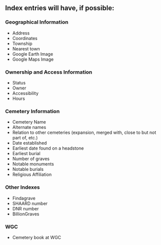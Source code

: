 ## Index entries will have, if possible:

### Geographical Information
- Address
- Coordinates
- Township
- Nearest town
- Google Earth Image
- Google Maps Image

### Ownership and Access Information
- Status
- Owner
- Accessibility
- Hours

### Cemetery Information
- Cemetery Name
- Alternate names
- Relation to other cemeteries (expansion, merged with, close to but not part of, etc.)
- Date established
- Earliest date found on a headstone
- Earliest burial
- Number of graves
- Notable monuments
- Notable burials
- Religious Affiliation

### Other Indexes
- Findagrave
- SHAARD number
- DNR number
- BillionGraves

### WGC
- Cemetery book at WGC
